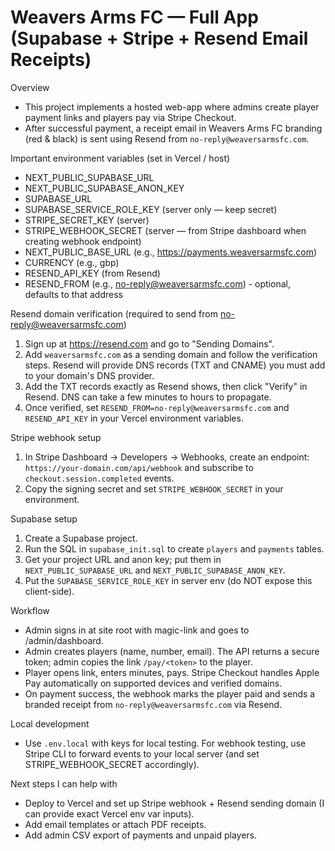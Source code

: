 
Weavers Arms FC — Full App (Supabase + Stripe + Resend Email Receipts)
=====================================================================

Overview
- This project implements a hosted web-app where admins create player payment links and players pay via Stripe Checkout.
- After successful payment, a receipt email in Weavers Arms FC branding (red & black) is sent using Resend from `no-reply@weaversarmsfc.com`.

Important environment variables (set in Vercel / host)
- NEXT_PUBLIC_SUPABASE_URL
- NEXT_PUBLIC_SUPABASE_ANON_KEY
- SUPABASE_URL
- SUPABASE_SERVICE_ROLE_KEY     (server only — keep secret)
- STRIPE_SECRET_KEY             (server)
- STRIPE_WEBHOOK_SECRET         (server — from Stripe dashboard when creating webhook endpoint)
- NEXT_PUBLIC_BASE_URL          (e.g., https://payments.weaversarmsfc.com)
- CURRENCY                      (e.g., gbp)
- RESEND_API_KEY                (from Resend)
- RESEND_FROM                   (e.g., no-reply@weaversarmsfc.com) - optional, defaults to that address

Resend domain verification (required to send from no-reply@weaversarmsfc.com)
1. Sign up at https://resend.com and go to "Sending Domains".
2. Add `weaversarmsfc.com` as a sending domain and follow the verification steps. Resend will provide DNS records (TXT and CNAME) you must add to your domain's DNS provider.
3. Add the TXT records exactly as Resend shows, then click "Verify" in Resend. DNS can take a few minutes to hours to propagate.
4. Once verified, set `RESEND_FROM=no-reply@weaversarmsfc.com` and `RESEND_API_KEY` in your Vercel environment variables.

Stripe webhook setup
1. In Stripe Dashboard -> Developers -> Webhooks, create an endpoint: `https://your-domain.com/api/webhook` and subscribe to `checkout.session.completed` events.
2. Copy the signing secret and set `STRIPE_WEBHOOK_SECRET` in your environment.

Supabase setup
1. Create a Supabase project.
2. Run the SQL in `supabase_init.sql` to create `players` and `payments` tables.
3. Get your project URL and anon key; put them in `NEXT_PUBLIC_SUPABASE_URL` and `NEXT_PUBLIC_SUPABASE_ANON_KEY`.
4. Put the `SUPABASE_SERVICE_ROLE_KEY` in server env (do NOT expose this client-side).

Workflow
- Admin signs in at site root with magic-link and goes to /admin/dashboard.
- Admin creates players (name, number, email). The API returns a secure token; admin copies the link `/pay/<token>` to the player.
- Player opens link, enters minutes, pays. Stripe Checkout handles Apple Pay automatically on supported devices and verified domains.
- On payment success, the webhook marks the player paid and sends a branded receipt from `no-reply@weaversarmsfc.com` via Resend.

Local development
- Use `.env.local` with keys for local testing. For webhook testing, use Stripe CLI to forward events to your local server (and set STRIPE_WEBHOOK_SECRET accordingly).

Next steps I can help with
- Deploy to Vercel and set up Stripe webhook + Resend sending domain (I can provide exact Vercel env var inputs).
- Add email templates or attach PDF receipts.
- Add admin CSV export of payments and unpaid players.

